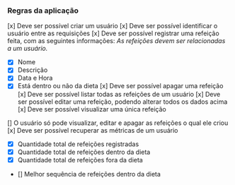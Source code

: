 ### Regras da aplicação

[x] Deve ser possível criar um usuário
[x] Deve ser possível identificar o usuário entre as requisições
[x] Deve ser possível registrar uma refeição feita, com as seguintes informações:
_As refeições devem ser relacionadas a um usuário._
- [x] Nome
- [x] Descrição
- [x] Data e Hora
- [x] Está dentro ou não da dieta
[x] Deve ser possível apagar uma refeição
[x] Deve ser possível listar todas as refeições de um usuário
[x] Deve ser possível editar uma refeição, podendo alterar todos os dados acima
[x] Deve ser possível visualizar uma única refeição

[] O usuário só pode visualizar, editar e apagar as refeições o qual ele criou
[x] Deve ser possível recuperar as métricas de um usuário
- [x] Quantidade total de refeições registradas
- [x] Quantidade total de refeições dentro da dieta
- [x] Quantidade total de refeições fora da dieta
- [] Melhor sequência de refeições dentro da dieta

